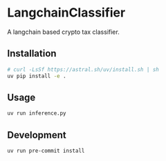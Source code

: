 # LangchainClassifier

A langchain based crypto tax classifier.

## Installation

```bash
# curl -LsSf https://astral.sh/uv/install.sh | sh
uv pip install -e .
```

## Usage

```bash
uv run inference.py
```

## Development

```bash
uv run pre-commit install
```
